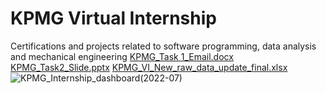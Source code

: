 # KPMG Virtual Internship
Certifications and projects related to software programming, data analysis and mechanical engineering
[KPMG_Task 1_Email.docx](https://github.com/Alexander142857/Certifications-and-Projects/files/9155860/KPMG_Task.1_Email.docx)
[KPMG_Task2_Slide.pptx](https://github.com/Alexander142857/Certifications-and-Projects/files/9155862/KPMG_Task2_Slide.pptx)
[KPMG_VI_New_raw_data_update_final.xlsx](https://github.com/Alexander142857/Certifications-and-Projects/files/9155863/KPMG_VI_New_raw_data_update_final.xlsx)
![KPMG_Internship_dashboard(2022-07)](https://user-images.githubusercontent.com/108433073/180121865-61ff76d9-80ab-495f-a395-e36b647c2d66.PNG)
